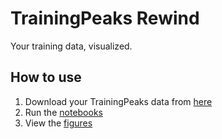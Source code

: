 # TrainingPeaks Rewind

Your training data, visualized.

## How to use

1. Download your TrainingPeaks data from [here](https://www.trainingpeaks.com/user/profile/data-export)
2. Run the [notebooks](notebooks)
3. View the [figures](figures)
